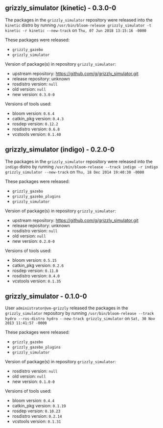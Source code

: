 ## grizzly_simulator (kinetic) - 0.3.0-0

The packages in the `grizzly_simulator` repository were released into the `kinetic` distro by running `/usr/bin/bloom-release grizzly_simulator -t kinetic -r kinetic --new-track` on `Thu, 07 Jun 2018 13:15:16 -0000`

These packages were released:
- `grizzly_gazebo`
- `grizzly_simulator`

Version of package(s) in repository `grizzly_simulator`:

- upstream repository: https://github.com/g/grizzly_simulator.git
- release repository: unknown
- rosdistro version: `null`
- old version: `null`
- new version: `0.3.0-0`

Versions of tools used:

- bloom version: `0.6.4`
- catkin_pkg version: `0.4.3`
- rosdep version: `0.12.2`
- rosdistro version: `0.6.8`
- vcstools version: `0.1.40`


## grizzly_simulator (indigo) - 0.2.0-0

The packages in the `grizzly_simulator` repository were released into the `indigo` distro by running `/usr/bin/bloom-release --track indigo -r indigo grizzly_simulator --new-track` on `Thu, 18 Dec 2014 19:40:30 -0000`

These packages were released:
- `grizzly_gazebo`
- `grizzly_gazebo_plugins`
- `grizzly_simulator`

Version of package(s) in repository `grizzly_simulator`:
- upstream repository: https://github.com/g/grizzly_simulator.git
- release repository: unknown
- rosdistro version: `null`
- old version: `null`
- new version: `0.2.0-0`

Versions of tools used:
- bloom version: `0.5.15`
- catkin_pkg version: `0.2.6`
- rosdep version: `0.11.0`
- rosdistro version: `0.4.0`
- vcstools version: `0.1.35`


## grizzly_simulator - 0.1.0-0

User `administrator@vm-grizzly` released the packages in the `grizzly_simulator` repository by running `/usr/bin/bloom-release --track hydro --ros-distro hydro --new-track grizzly_simulator` on `Sat, 30 Nov 2013 11:41:57 -0000`

These packages were released:
- `grizzly_gazebo`
- `grizzly_gazebo_plugins`
- `grizzly_simulator`

Version of package(s) in repository `grizzly_simulator`:
- rosdistro version: `null`
- old version: `null`
- new version: `0.1.0-0`

Versions of tools used:
- bloom version: `0.4.4`
- catkin_pkg version: `0.1.19`
- rosdep version: `0.10.23`
- rosdistro version: `0.2.14`
- vcstools version: `0.1.31`


